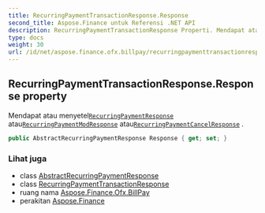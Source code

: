 ```yaml
---
title: RecurringPaymentTransactionResponse.Response
second_title: Aspose.Finance untuk Referensi .NET API
description: RecurringPaymentTransactionResponse Properti. Mendapat atau menyetelRecurringPaymentResponse atauRecurringPaymentModResponse atauRecurringPaymentCancelResponse .
type: docs
weight: 30
url: /id/net/aspose.finance.ofx.billpay/recurringpaymenttransactionresponse/response/
---
```

## RecurringPaymentTransactionResponse.Response property

Mendapat atau menyetel[`RecurringPaymentResponse`](../../recurringpaymentresponse/) atau[`RecurringPaymentModResponse`](../../recurringpaymentmodresponse/) atau[`RecurringPaymentCancelResponse`](../../recurringpaymentcancelresponse/) .

```csharp
public AbstractRecurringPaymentResponse Response { get; set; }
```

### Lihat juga

* class [AbstractRecurringPaymentResponse](../../abstractrecurringpaymentresponse/)
* class [RecurringPaymentTransactionResponse](../)
* ruang nama [Aspose.Finance.Ofx.BillPay](../../recurringpaymenttransactionresponse/)
* perakitan [Aspose.Finance](../../../)


